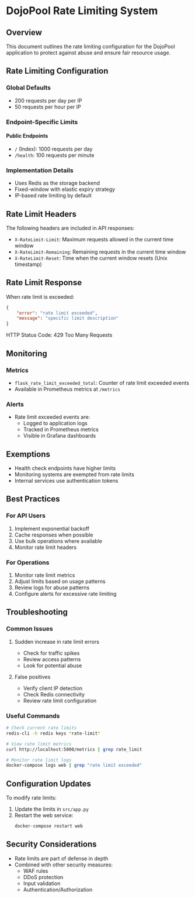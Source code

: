 # DojoPool Rate Limiting System

## Overview
This document outlines the rate limiting configuration for the DojoPool application to protect against abuse and ensure fair resource usage.

## Rate Limiting Configuration

### Global Defaults
- 200 requests per day per IP
- 50 requests per hour per IP

### Endpoint-Specific Limits

#### Public Endpoints
- `/` (Index): 1000 requests per day
- `/health`: 100 requests per minute

### Implementation Details
- Uses Redis as the storage backend
- Fixed-window with elastic expiry strategy
- IP-based rate limiting by default

## Rate Limit Headers
The following headers are included in API responses:
- `X-RateLimit-Limit`: Maximum requests allowed in the current time window
- `X-RateLimit-Remaining`: Remaining requests in the current time window
- `X-RateLimit-Reset`: Time when the current window resets (Unix timestamp)

## Rate Limit Response
When rate limit is exceeded:
```json
{
    "error": "rate limit exceeded",
    "message": "specific limit description"
}
```
HTTP Status Code: 429 Too Many Requests

## Monitoring

### Metrics
- `flask_rate_limit_exceeded_total`: Counter of rate limit exceeded events
- Available in Prometheus metrics at `/metrics`

### Alerts
- Rate limit exceeded events are:
  - Logged to application logs
  - Tracked in Prometheus metrics
  - Visible in Grafana dashboards

## Exemptions
- Health check endpoints have higher limits
- Monitoring systems are exempted from rate limits
- Internal services use authentication tokens

## Best Practices

### For API Users
1. Implement exponential backoff
2. Cache responses when possible
3. Use bulk operations where available
4. Monitor rate limit headers

### For Operations
1. Monitor rate limit metrics
2. Adjust limits based on usage patterns
3. Review logs for abuse patterns
4. Configure alerts for excessive rate limiting

## Troubleshooting

### Common Issues
1. Sudden increase in rate limit errors
   - Check for traffic spikes
   - Review access patterns
   - Look for potential abuse

2. False positives
   - Verify client IP detection
   - Check Redis connectivity
   - Review rate limit configuration

### Useful Commands
```bash
# Check current rate limits
redis-cli -h redis keys *rate-limit*

# View rate limit metrics
curl http://localhost:5000/metrics | grep rate_limit

# Monitor rate limit logs
docker-compose logs web | grep "rate limit exceeded"
```

## Configuration Updates
To modify rate limits:
1. Update the limits in `src/app.py`
2. Restart the web service:
   ```bash
   docker-compose restart web
   ```

## Security Considerations
- Rate limits are part of defense in depth
- Combined with other security measures:
  - WAF rules
  - DDoS protection
  - Input validation
  - Authentication/Authorization 